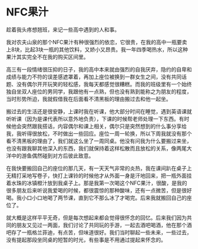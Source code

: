 # NFC果汁

趁着我头疼想翘班，来记一些高中遇到的人和事。

我对农夫山泉的那个NFC果汁有种很强烈的依恋，它很贵，在我的高中一瓶要卖上8块，比起3块一瓶的其他饮料，又娇小又昂贵。我一年四季喝热水，所以这种果汁其实完全不在我的购买区间里。

高三有一段情绪很压抑的日子，我的高中本来就由强烈的自我厌弃，隐约的自卑和成绩与能力不符的误差感遮罩着，再加上座位被换到一群女生之间，没有共同话题、没有偶尔开开玩笑的轻松感，我每天都感觉很糟糕。而我的班级里有一个始终独自坐双人座位的男同学，我跟他有一点熟，但也没有熟到能称之为朋友的程度，当时形势所迫，我就假借我在后面看不清黑板的理由搬过去和他一起坐。

搬过去的生活还是很安静，上课时我在听课，他大部分时间在睡觉，遇到英语课就听听课（因为是课代表所以意外地负责），下课的时候帮老师处理一下东西。有时候他会突然跟我搭话，内容偶尔和课上相关，偶尔只是突然想到的什么事分享给我，我听得很放松，不时做出一些回应。座位一周一轮换，所以下周我就没有那个看不清黑板的理由了，我们就这么坐了一周同桌。他没有问我为什么要搬过来坐，也没有跟我聊其他深入的东西，我们就保持着这样松散而且放松的关系，像两尾大洋中的游鱼偶然碰到对方后彼此致意。

在我快要搬回自己的座位的那几天，有一天天气非常的炎热，我在课间趴在桌子上无精打采地写卷子，快打上课铃的时候他才从外面一身是汗地回来，把一瓶外面挂着水珠的冰镇橙汁放到我桌子上。那是我第一次喝这个NFC果汁，很酸，是我的很多朋友后来听说我爱喝的时候，都很震惊的那种酸味，还有一点微苦，但是很好喝。我小口小口地喝了两节课，直到它不那么冰了才喝完。后来我就搬回自己的座位了。

就大概是这样平平无奇，但是每次想起来都会觉得很怀念的回忆。后来我们因为共同的朋友又见过一两面，我们讨论了共同玩的手游，一起去酒吧喝酒，他在那个酒吧存了一瓶格兰菲迪，有点苦，但味道很好。我们当时聊起一些未来，一些过去，没有提起那段坐同桌的短暂的时光，有些事是不用通过提起来怀念的。